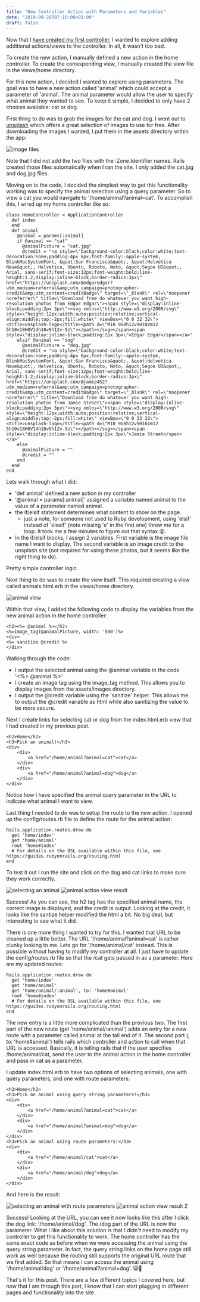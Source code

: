 ```yaml
---
title: "New Controller Action with Parameters and Variables"
date: "2019-09-20T07:10:00+01:00"
draft: false
---
```


Now that I [have created my first controller](/blog/FirstControllerInRails), I wanted to explore adding additional actions/views to the controller. In all, it wasn't too bad.

To create the new action, I manually defined a new action in the home controller. To create the corresponding view, I manually created the view file in the views/home directory. 

For this new action, I decided I wanted to explore using parameters. The goal was to have a new action called 'animal' which could accept a parameter of 'animal'. The animal parameter would allow the user to specify what animal they wanted to see. To keep it simple, I decided to only have 2 choices available: cat or dog.

First thing to do was to grab the images for the cat and dog. I went out to <a href="https://unsplash.com" target="_blank">unsplash</a> which offers a great selection of images to use for free. After downloading the images I wanted, I put them in the assets directory within the app:

![image files](/images/assetsimages.png)

Note that I did not add the two files with the :Zone.Identifier names. Rails created those files automatically when I ran the site. I only added the cat.jpg and dog.jpg files.

Moving on to the code, I decided the simplest way to get this functionality working was to specify the animal selection using a query parameter. So to view a cat you would navigate to '/home/animal?animal=cat'. To accomplish this, I wired up my home controller like so:

```
class HomeController < ApplicationController
  def index
  end
  def animal
    @animal = params[:animal]
    if @animal == "cat"
      @animalPicture = "cat.jpg"
      @credit = "<a style=\"background-color:black;color:white;text-decoration:none;padding:4px 6px;font-family:-apple-system, BlinkMacSystemFont, &quot;San Francisco&quot;, &quot;Helvetica Neue&quot;, Helvetica, Ubuntu, Roboto, Noto, &quot;Segoe UI&quot;, Arial, sans-serif;font-size:12px;font-weight:bold;line-height:1.2;display:inline-block;border-radius:3px\" href=\"https://unsplash.com/@edgaredgar?utm_medium=referral&amp;utm_campaign=photographer-credit&amp;utm_content=creditBadge\" target=\"_blank\" rel=\"noopener noreferrer\" title=\"Download free do whatever you want high-resolution photos from Edgar Edgar\"><span style=\"display:inline-block;padding:2px 3px\"><svg xmlns=\"http://www.w3.org/2000/svg\" style=\"height:12px;width:auto;position:relative;vertical-align:middle;top:-2px;fill:white\" viewBox=\"0 0 32 32\"><title>unsplash-logo</title><path d=\"M10 9V0h12v9H10zm12 5h10v18H0V14h10v9h12v-9z\"></path></svg></span><span style=\"display:inline-block;padding:2px 3px\">Edgar Edgar</span></a>"  
    elsif @animal == "dog"
      @animalPicture = "dog.jpg"
      @credit = "<a style=\"background-color:black;color:white;text-decoration:none;padding:4px 6px;font-family:-apple-system, BlinkMacSystemFont, &quot;San Francisco&quot;, &quot;Helvetica Neue&quot;, Helvetica, Ubuntu, Roboto, Noto, &quot;Segoe UI&quot;, Arial, sans-serif;font-size:12px;font-weight:bold;line-height:1.2;display:inline-block;border-radius:3px\" href=\"https://unsplash.com/@jamie452?utm_medium=referral&amp;utm_campaign=photographer-credit&amp;utm_content=creditBadge\" target=\"_blank\" rel=\"noopener noreferrer\" title=\"Download free do whatever you want high-resolution photos from Jamie Street\"><span style=\"display:inline-block;padding:2px 3px\"><svg xmlns=\"http://www.w3.org/2000/svg\" style=\"height:12px;width:auto;position:relative;vertical-align:middle;top:-2px;fill:white\" viewBox=\"0 0 32 32\"><title>unsplash-logo</title><path d=\"M10 9V0h12v9H10zm12 5h10v18H0V14h10v9h12v-9z\"></path></svg></span><span style=\"display:inline-block;padding:2px 3px\">Jamie Street</span></a>"
    else
      @animalPicture = ""
      @credit = ""
    end
  end
end
```

Lets walk through what I did:

- 'def animal' defined a new action in my controller
- '@animal = params[:animal]' assigned a variable named animal to the value of a parameter named animal.
- the if/elsif statement determines what content to show on the page.
  - just a note, for someone not used to Ruby development, using 'elsif' instead of 'elseif' (note missing 'e' in the first one) threw me for a loop. It took me a few minutes to figure out that syntax 😝.
- In the if/elsif blocks, I assign 2 variables. First variable is the image file name I want to display. The second variable is an image credit to the unsplash site (not required for using these photos, but it seems like the right thing to do).

Pretty simple controller logic. 

Next thing to do was to create the view itself. This required creating a view called animals.html.erb in the views/home directory.

![animal view](/images/animalview.png)

Within that view, I added the following code to display the variables from the new animal action in the home controller:

```
<h2><%= @animal %></h2>
<%=image_tag(@animalPicture, width: '500')%>
<div>
<%= sanitize @credit %>
</div>
```

Walking through the code:
- I output the selected animal using the @animal variable in the code '<%= @animal %>'
- I create an image tag using the image_tag method. This allows you to display images from the assets/images directory.
- I output the @credit variable using the 'sanitize' helper. This allows me to output the @credit variable as html while also sanitizing the value to be more secure.

Next I create links for selecting cat or dog from the index.html.erb view that I had created in my previous post.

```
<h2>Home</h2>
<h3>Pick an animal!</h3>
<div>
    <div>
        <a href="/home/animal?animal=cat">cat</a>
    </div>
    <div>
        <a href="/home/animal?animal=dog">dog</a>
    </div>
</div>
```

Notice how I have specified the animal query parameter in the URL to indicate what animal I want to view.

Last thing I needed to do was to setup the route to the new action. I opened up the config/routes.rb file to define the route for the animal action:

```
Rails.application.routes.draw do
  get 'home/index'
  get 'home/animal'
  root 'home#index'
  # For details on the DSL available within this file, see https://guides.rubyonrails.org/routing.html
end
```

To test it out I run the site and click on the dog and cat links to make sure they work correctly.

![selecting an animal](/images/animalhome1.png)
![animal action view result](/images/animalactionviewresult.png)

Success! As you can see, the h2 tag has the specified animal name, the correct image is displayed, and the credit is output. Looking at the credit, it looks like the santize helper modified the html a bit. No big deal, but interesting to see what it did. 

There is one more thing I wanted to try for this. I wanted that URL to be cleaned up a little better. The URL '/home/animal?animal=cat' is rather clunky looking to me. Lets go for '/home/animal/cat' instead. This is possible without having to modify my controller at all. I just have to update the config/routes.rb file so that the /cat gets passed in as a parameter. Here are my updated routes:

```
Rails.application.routes.draw do
  get 'home/index'
  get 'home/animal'
  get 'home/animal/:animal', to: 'home#animal'
  root 'home#index'
  # For details on the DSL available within this file, see https://guides.rubyonrails.org/routing.html
end
```

The new entry is a little more complicated than the previous two. The first part of the new route (get 'home/animal/:animal') adds an entry for a new route with a parameter called animal at the tail end of it. The second part (, to: 'home#animal') tells rails which controller and action to call when that URL is accessed. Basically, it is telling rails that if the user specifies /home/animal/cat, send the user to the animal action in the home controller and pass in cat as a parameter.

I update index.html.erb to have two options of selecting animals, one with query parameters, and one with route parameters:

```
<h2>Home</h2>
<h3>Pick an animal using query string parameters!</h3>
<div>
    <div>
        <a href="/home/animal?animal=cat">cat</a>
    </div>
    <div>
        <a href="/home/animal?animal=dog">dog</a>
    </div>
</div>
<h3>Pick an animal using route parameters!</h3>
<div>
    <div>
        <a href="/home/animal/cat">cat</a>
    </div>
    <div>
        <a href="/home/animal/dog">dog</a>
    </div>
</div>
```

And here is the result:

![selecting an animal with route parameters](/images/animalhome2.png)
![animal action view result 2](/images/animalactionviewresult2.png)

Success! Looking at the URL, you can see it now looks like this after I click the dog link: '/home/animal/dog'. The /dog part of the URL is now the parameter. What I like about this solution is that I didn't need to modify my controller to get this functionality to work. The home controller has the same exact code as before when we were accessing the animal using the query string parameter. In fact, the query string links on the home page still work as well because the routing still supports the original URL route that we first added. So that means I can access the animal using '/home/animal/dog' or '/home/animal?animal=dog'. 😺🐶

That's it for this post. There are a few different topics I covered here, but now that I am through this part, I know that I can start plugging in different pages and functionality into the site.



